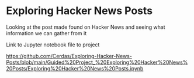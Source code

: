 # Exploring Hacker News Posts
Looking at the post made found on Hacker News and seeing what information we can gather from it

Link to Jupyter notebook file to project

https://github.com/Cerdas/Exploring-Hacker-News-Posts/blob/main/Guided%20Project_%20Exploring%20Hacker%20News%20Posts/Exploring%20Hacker%20News%20Posts.ipynb
